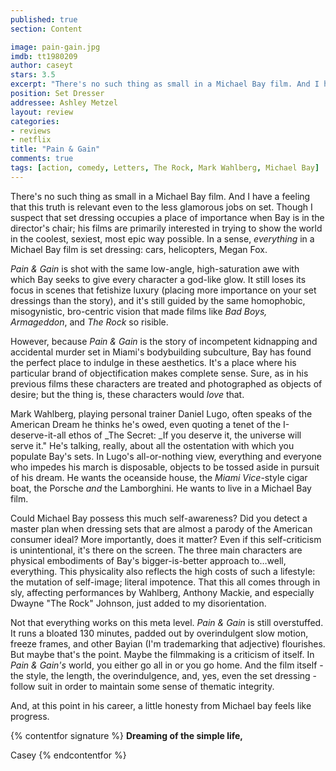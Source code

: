 ```yaml
---
published: true
section: Content

image: pain-gain.jpg
imdb: tt1980209
author: caseyt
stars: 3.5
excerpt: "There's no such thing as small in a Michael Bay film. And I have a feeling that this truth is relevant even to the less glamorous jobs on set. Though I suspect that set dressing occupies a place of importance when Bay is in the director's chair; his films are primarily interested in trying to show the world in the coolest, sexiest, most epic way possible. In a sense, <em>everything</em> in a Michael Bay film is set dressing: cars, helicopters, Megan Fox."
position: Set Dresser
addressee: Ashley Metzel
layout: review
categories: 
- reviews
- netflix
title: "Pain & Gain"
comments: true
tags: [action, comedy, Letters, The Rock, Mark Wahlberg, Michael Bay]
---
```

There's no such thing as small in a Michael Bay film. And I have a feeling that this truth is relevant even to the less glamorous jobs on set. Though I suspect that set dressing occupies a place of importance when Bay is in the director's chair; his films are primarily interested in trying to show the world in the coolest, sexiest, most epic way possible. In a sense, _everything_ in a Michael Bay film is set dressing: cars, helicopters, Megan Fox.

_Pain & Gain_ is shot with the same low-angle, high-saturation awe with which Bay seeks to give every character a god-like glow. It still loses its focus in scenes that fetishize luxury (placing more importance on your set dressings than the story), and it's still guided by the same homophobic, misogynistic, bro-centric vision that made films like _Bad Boys, Armageddon_, and _The Rock_ so risible.

However, because _Pain & Gain_ is the story of incompetent kidnapping and accidental murder set in Miami's bodybuilding subculture, Bay has found the perfect place to indulge in these aesthetics. It's a place where his particular brand of objectification makes complete sense. Sure, as in his previous films these characters are treated and photographed as objects of desire; but the thing is, these characters would _love_ that.

Mark Wahlberg, playing personal trainer Daniel Lugo, often speaks of the American Dream he thinks he's owed, even quoting a tenet of the I-deserve-it-all ethos of _The Secret: _If you deserve it, the universe will serve it." He's talking, really, about all the ostentation with which you populate Bay's sets. In Lugo's all-or-nothing view, everything and everyone who impedes his march is disposable, objects to be tossed aside in pursuit of his dream. He wants the oceanside house, the _Miami Vice_-style cigar boat, the Porsche _and_ the Lamborghini. He wants to live in a Michael Bay film.

Could Michael Bay possess this much  self-awareness? Did you detect a master plan when dressing sets that are almost a parody of the American consumer ideal? More importantly, does it matter? Even if this self-criticism is unintentional, it's there on the screen. The three main characters are physical embodiments of Bay's bigger-is-better approach to…well, everything. This physicality also reflects the high costs of such a lifestyle: the mutation of self-image; literal impotence. That this all comes through in sly, affecting performances by Wahlberg, Anthony Mackie, and especially Dwayne "The Rock" Johnson, just added to my disorientation.

Not that everything works on this meta level. _Pain & Gain_ is still overstuffed. It runs a bloated 130 minutes, padded out by overindulgent slow motion, freeze frames, and other Bayian (I'm trademarking that adjective) flourishes. But maybe that's the point. Maybe the filmmaking is a criticism of itself. In _Pain & Gain's_ world, you either go all in or you go home. And the film itself - the style, the length, the overindulgence, and, yes, even the set dressing - follow suit in order to maintain some sense of thematic integrity.

And, at this point in his career, a little honesty from Michael bay feels like progress.

{% contentfor signature %}
**Dreaming of the simple life,**

Casey
{% endcontentfor %}